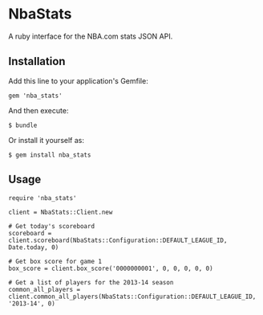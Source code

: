 # NbaStats

A ruby interface for the NBA.com stats JSON API.

## Installation

Add this line to your application's Gemfile:

    gem 'nba_stats'

And then execute:

    $ bundle

Or install it yourself as:

    $ gem install nba_stats

## Usage

    require 'nba_stats'

    client = NbaStats::Client.new

    # Get today's scoreboard
    scoreboard = client.scoreboard(NbaStats::Configuration::DEFAULT_LEAGUE_ID, Date.today, 0)

    # Get box score for game 1
    box_score = client.box_score('0000000001', 0, 0, 0, 0, 0)

    # Get a list of players for the 2013-14 season
    common_all_players = client.common_all_players(NbaStats::Configuration::DEFAULT_LEAGUE_ID, '2013-14', 0)
